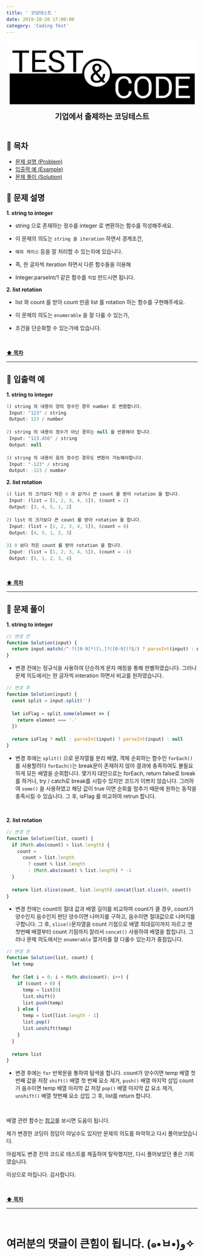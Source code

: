 ```yaml
---
title: ' 코딩테스트 '
date: 2019-10-20 17:00:00
category: 'Coding Test'
---
```


![](./images/logo.jpg)

<center><strong style="font-size: 20px;">기업에서 출제하는 코딩테스트</strong></center>

<br />

## **💎 목차**

- [문제 설명 (Problem)](#-문제-설명)
- [입출력 예 (Example)](#-입출력-예)
- [문제 풀이 (Solution)](#-문제-풀이)

## **📕 문제 설명**

**1. string to integer**

- string 으로 존재하는 정수를 integer 로 변환하는 함수를 작성해주세요.

- 이 문제의 의도는 `string 을 iteration` 하면서 경계조건,

- `예외 케이스` 등을 잘 처리할 수 있는지에 있습니다.

- 즉, 한 글자씩 iteration 하면서 다른 함수들을 이용해

- Integer.parseInt/1 같은 함수를 `직접` 만드시면 됩니다.

**2. list rotation**

- list 와 count 를 받아 count 만큼 list 를 rotation 하는 함수를 구현해주세요.

- 이 문제의 의도는 `enumerable` 을 잘 다룰 수 있는가,

- 조건을 단순화할 수 있는가에 있습니다.

<br />

**[⬆ 목차](#-목차)**

<hr />

## **📙 입출력 예**

**1. string to integer**

```js
1) string 의 내용이 양의 정수인 경우 number 로 변환합니다.
 Input: "123" / string
 Output: 123 / number

2) string 의 내용이 정수가 아닌 경우는 null 을 반환해야 합니다.
 Input: "123.456" / string
 Output: null

3) string 의 내용이 음의 정수인 경우도 변환이 가능해야합니다.
 Input: "-123" / string
 Output: -123 / number
```

**2. list rotation**

```js
1) list 의 크기보다 작은 0 과 같거나 큰 count 를 받아 rotation 을 합니다.
 Input: (list = [1, 2, 3, 4, 5]), (count = 2)
 Output: [3, 4, 5, 1, 2]

2) list 의 크기보다 큰 count 를 받아 rotation 을 합니다.
 Input: (list = [1, 2, 3, 4, 5]), (count = 8)
 Output: [4, 5, 1, 2, 3]

3) 0 보다 작은 count 를 받아 rotation 을 합니다.
 Input: (list = [1, 2, 3, 4, 5]), (count = -1)
 Output: [5, 1, 2, 3, 4]
```

<br />

**[⬆ 목차](#-목차)**

<hr />

## **📘 문제 풀이**

**1. string to integer**

```js
// 변경 전
function Solution(input) {
  return input.match(/^-?([0-9]*)[\.]?([0-9])?$/) ? parseInt(input) : null
}
```

- 변경 전에는 정규식을 사용하여 단순하게 문자 매칭을 통해 판별하였습니다.
  그러나 문제 의도에서는 한 글자씩 interation 하면서 비교를 원하였습니다.

```js
// 변경 후
function Solution(input) {
  const split = input.split('')

  let isFlag = split.some(element => {
    return element === '.'
  })

  return isFlag ? null : parseInt(input) ? parseInt(input) : null
}
```

- 변경 후에는 `split()` 으로 문자열를 분리 배열, 객체 순회하는 함수인 `forEach()` 를 사용할려다
  `forEach()`는 break문이 존재하지 않아 결과에 충족하여도 불필요하게 모든 배열을 순회합니다.
  몇가지 대안으로는 forEach, return false로 break를 하거나, try / catch로 break를 시킬수 있지만 코드가 이쁘지 않습니다.
  그러하여 `some()` 을 사용하였고 해당 값이 true 이면 순회를 멈추기 때문에 원하는 동작을 충족시킬 수 있습니다.
  그 후, isFlag 를 비교하여 retrun 합니다.

<br />

**2. list rotation**

```js
// 변경 전
function Solution(list, count) {
  if (Math.abs(count) > list.length) {
    count =
      count > list.length
        ? count % list.length
        : (Math.abs(count) % list.length) * -1
  }

  return list.slice(count, list.length).concat(list.slice(0, count))
}
```

- 변경 전에는 count의 절대 값과 배열 길이를 비교하여
  count가 클 경우, count가 양수인지 음수인지 판단
  양수이면 나머지를 구하고, 음수이면 절대값으로 나머지를 구합니다.
  그 후, `slice()`문자열을 count 기점으로 배열 최대길이까지 자르고
  맨 첫번째 배열부터 count 기점까지 잘라서 `concat()` 사용하여 배열을 합칩니다.
  그러나 문제 의도에서는 `enumerable` 열거자를 잘 다룰수 있는지가 중점입니다.

```js
// 변경 후
function Solution(list, count) {
  let temp

  for (let i = 0; i < Math.abs(count); i++) {
    if (count > 0) {
      temp = list[0]
      list.shift()
      list.push(temp)
    } else {
      temp = list[list.length - 1]
      list.pop()
      list.unshift(temp)
    }
  }

  return list
}
```

- 변경 후에는 `for` 반복문을 통하여 탐색을 합니다.
  count가 양수이면 temp 배열 첫번째 값을 저장
  `shift()` 배열 첫 번째 요소 제거, `push()` 배열 마지막 삽입
  count가 음수이면 temp 배열 마지막 값 저장
  `pop()` 배열 마지막 값 요소 제거, `unshift()` 배열 첫번째 요소 삽입
  그 후, list를 return 합니다.

<br />

배열 관련 함수는 [참고](https://webinformation.tistory.com/38)를 보시면 도움이 됩니다.

제가 변경한 코딩이 정답이 아닐수도 있지만 문제의 의도를 파악하고 다시 풀어보았습니다.

아쉽게도 변경 전의 코드로 테스트를 제출하여 탈락했지만, 다시 풀어보았던 좋은 기회였습니다.

이상으로 마칩니다. 감사합니다.

<br />

**[⬆ 목차](#-목차)**

<hr />

<br />

# 여러분의 댓글이 큰힘이 됩니다. (๑•̀ㅂ•́)و✧
